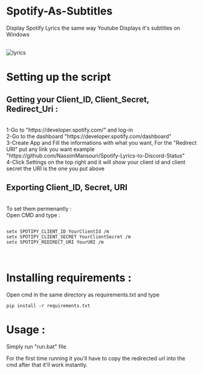# Spotify-As-Subtitles

Display Spotify Lyrics the same way Youtube Displays it's subtitles on Windows
<br>
<br>

![lyrics](https://github.com/NassimMansouri/Spotify-As-Subtitles/assets/123596322/c6e68864-6a88-4958-bf00-99b9964a370d)


# Setting up the script

## Getting your Client_ID, Client_Secret, Redirect_Uri :

<br>
1-Go to "https://developer.spotify.com/" and log-in
<br>
2-Go to the dashboard "https://developer.spotify.com/dashboard"
<br>
3-Create App and Fill the informations with what you want, For the "Redirect URI" put any link you want example "https://github.com/NassimMansouri/Spotify-Lyrics-to-Discord-Status"
<br>
4-Click Settings on the top right and it will show your client id and client secret the URI is the one you put above 
<br>

## Exporting Client_ID, Secret, URI

<br>
To set them permenantly : 
<br>
Open CMD and type : 
<br>

```

setx SPOTIPY_CLIENT_ID YourClientId /m
setx SPOTIPY_CLIENT_SECRET YourClientSecret /m
setx SPOTIPY_REDIRECT_URI YourURI /m

```

<br>

# Installing requirements : 

Open cmd in the same directory as requirements.txt and type 
<br>

```
pip install -r requirements.txt
```


# Usage : 

Simply run "run.bat" file

For the first time running it you'll have to copy the redirected url into the cmd after that it'll work instantly.




